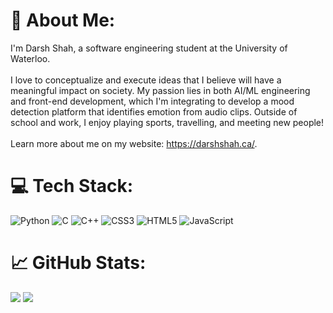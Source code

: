 # 🚀 About Me:
I'm Darsh Shah, a software engineering student at the University of Waterloo. <br><br>I love to conceptualize and execute ideas that I believe will have a meaningful impact on society. My passion lies in both AI/ML engineering and front-end development, which I'm integrating to develop a mood detection platform that identifies emotion from audio clips. Outside of school and work, I enjoy playing sports, travelling, and meeting new people!<br><br>Learn more about me on my website: https://darshshah.ca/.

# 💻 Tech Stack:
![Python](https://img.shields.io/badge/python-3670A0?style=for-the-badge&logo=python&logoColor=ffdd54) ![C](https://img.shields.io/badge/c-%2300599C.svg?style=for-the-badge&logo=c&logoColor=white) ![C++](https://img.shields.io/badge/c++-%2300599C.svg?style=for-the-badge&logo=c%2B%2B&logoColor=white) ![CSS3](https://img.shields.io/badge/css3-%231572B6.svg?style=for-the-badge&logo=css3&logoColor=white) ![HTML5](https://img.shields.io/badge/html5-%23E34F26.svg?style=for-the-badge&logo=html5&logoColor=white) ![JavaScript](https://img.shields.io/badge/javascript-%23323330.svg?style=for-the-badge&logo=javascript&logoColor=%23F7DF1E)

# 📈 GitHub Stats:
![](https://github-readme-streak-stats.herokuapp.com/?user=darshshah17&theme=dark&hide_border=true)
![](https://github-readme-stats.vercel.app/api/top-langs/?username=darshshah17&theme=dark&hide_border=true&include_all_commits=false&count_private=false&layout=compact)

<!-- Proudly created with GPRM ( https://gprm.itsvg.in ) -->
